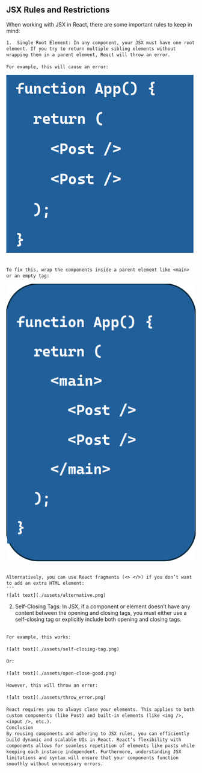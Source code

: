 ## JSX Rules and Restrictions

When working with JSX in React, there are some important rules to keep in mind:

```
1.	Single Root Element: In any component, your JSX must have one root element. If you try to return multiple sibling elements without wrapping them in a parent element, React will throw an error.

For example, this will cause an error:
```
![alt text](./assets/throws_error_single_component.png)
```

To fix this, wrap the components inside a parent element like <main> or an empty tag:
```
![alt text](./assets/fix_error.png)
```

Alternatively, you can use React fragments (<> </>) if you don’t want to add an extra HTML element:
``` 
![alt text](./assets/alternative.png)
```
2.	Self-Closing Tags: In JSX, if a component or element doesn’t have any content between the opening and closing tags, you must either use a self-closing tag or explicitly include both opening and closing tags.
```

For example, this works:

![alt text](./assets/self-closing-tag.png)

Or:

![alt text](./assets/open-close-good.png)

However, this will throw an error:

![alt text](./assets/throw_error.png)

React requires you to always close your elements. This applies to both custom components (like Post) and built-in elements (like <img />, <input />, etc.).
Conclusion
By reusing components and adhering to JSX rules, you can efficiently build dynamic and scalable UIs in React. React’s flexibility with components allows for seamless repetition of elements like posts while keeping each instance independent. Furthermore, understanding JSX limitations and syntax will ensure that your components function smoothly without unnecessary errors.


